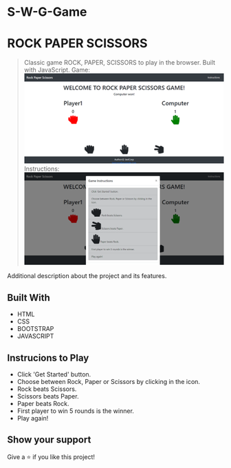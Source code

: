 # S-W-G-Game

# ROCK PAPER SCISSORS

> Classic game ROCK, PAPER, SCISSORS to play in the browser. Built with JavaScript.
Game:
![screenshot](./assets/screenshot1.png)
Instructions:
![screenshot](./assets/screenshot2.png)

Additional description about the project and its features.

## Built With

- HTML
- CSS
- BOOTSTRAP
- JAVASCRIPT

## Instrucions to Play

- Click 'Get Started' button.
- Choose between Rock, Paper or Scissors by clicking in the icon.
- Rock beats Scissors.
- Scissors beats Paper.
- Paper beats Rock.
- First player to win 5 rounds is the winner.
- Play again!

## Show your support

Give a ⭐️ if you like this project!
